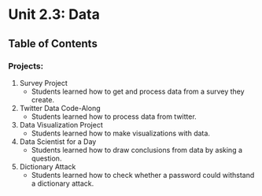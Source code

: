 # Unit 2.3: Data

## Table of Contents

### Projects:

1. Survey Project
    * Students learned how to get and process data from a survey they create.
2. Twitter Data Code-Along
    * Students learned how to process data from twitter.
3. Data Visualization Project
    * Students learned how to make visualizations with data.
4. Data Scientist for a Day
    * Students learned how to draw conclusions from data by asking a question.
5. Dictionary Attack
    * Students learned how to check whether a password could withstand a dictionary attack.
